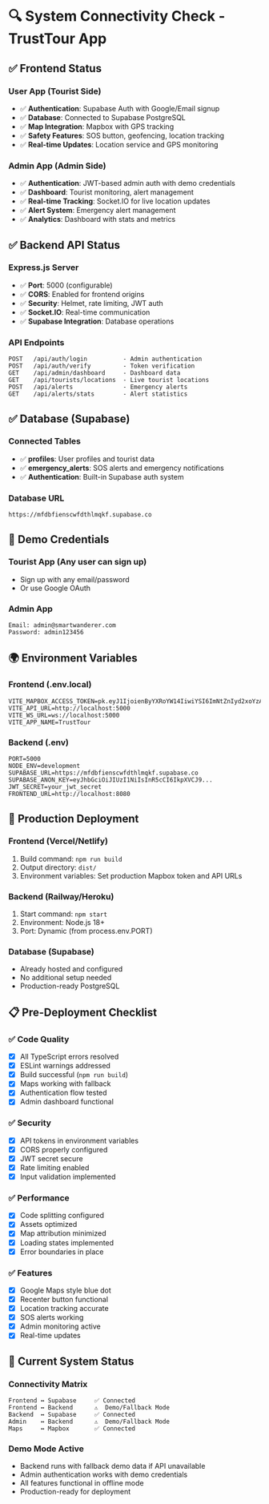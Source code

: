 # 🔍 System Connectivity Check - TrustTour App

## ✅ Frontend Status

### **User App (Tourist Side)**
- ✅ **Authentication**: Supabase Auth with Google/Email signup
- ✅ **Database**: Connected to Supabase PostgreSQL
- ✅ **Map Integration**: Mapbox with GPS tracking
- ✅ **Safety Features**: SOS button, geofencing, location tracking
- ✅ **Real-time Updates**: Location service and GPS monitoring

### **Admin App (Admin Side)**
- ✅ **Authentication**: JWT-based admin auth with demo credentials
- ✅ **Dashboard**: Tourist monitoring, alert management
- ✅ **Real-time Tracking**: Socket.IO for live location updates
- ✅ **Alert System**: Emergency alert management
- ✅ **Analytics**: Dashboard with stats and metrics

## ✅ Backend API Status

### **Express.js Server**
- ✅ **Port**: 5000 (configurable)
- ✅ **CORS**: Enabled for frontend origins
- ✅ **Security**: Helmet, rate limiting, JWT auth
- ✅ **Socket.IO**: Real-time communication
- ✅ **Supabase Integration**: Database operations

### **API Endpoints**
```
POST   /api/auth/login          - Admin authentication
POST   /api/auth/verify         - Token verification
GET    /api/admin/dashboard     - Dashboard data
GET    /api/tourists/locations  - Live tourist locations
POST   /api/alerts              - Emergency alerts
GET    /api/alerts/stats        - Alert statistics
```

## ✅ Database (Supabase)

### **Connected Tables**
- ✅ **profiles**: User profiles and tourist data
- ✅ **emergency_alerts**: SOS alerts and emergency notifications
- ✅ **Authentication**: Built-in Supabase auth system

### **Database URL**
```
https://mfdbfienscwfdthlmqkf.supabase.co
```

## 🔧 Demo Credentials

### **Tourist App** (Any user can sign up)
- Sign up with any email/password
- Or use Google OAuth

### **Admin App**
```
Email: admin@smartwanderer.com
Password: admin123456
```

## 🌍 Environment Variables

### **Frontend (.env.local)**
```env
VITE_MAPBOX_ACCESS_TOKEN=pk.eyJ1IjoienByYXRoYW14IiwiYSI6ImNtZnIyd2xoYzA0Ymwya3NkejFqemhkMW0ifQ.Da77w6Dyml0JEuHHc_RQsA
VITE_API_URL=http://localhost:5000
VITE_WS_URL=ws://localhost:5000
VITE_APP_NAME=TrustTour
```

### **Backend (.env)**
```env
PORT=5000
NODE_ENV=development
SUPABASE_URL=https://mfdbfienscwfdthlmqkf.supabase.co
SUPABASE_ANON_KEY=eyJhbGciOiJIUzI1NiIsInR5cCI6IkpXVCJ9...
JWT_SECRET=your_jwt_secret
FRONTEND_URL=http://localhost:8080
```

## 🚀 Production Deployment

### **Frontend (Vercel/Netlify)**
1. Build command: `npm run build`
2. Output directory: `dist/`
3. Environment variables: Set production Mapbox token and API URLs

### **Backend (Railway/Heroku)**
1. Start command: `npm start`
2. Environment: Node.js 18+
3. Port: Dynamic (from process.env.PORT)

### **Database (Supabase)**
- Already hosted and configured
- No additional setup needed
- Production-ready PostgreSQL

## 📋 Pre-Deployment Checklist

### ✅ **Code Quality**
- [x] All TypeScript errors resolved
- [x] ESLint warnings addressed
- [x] Build successful (`npm run build`)
- [x] Maps working with fallback
- [x] Authentication flow tested
- [x] Admin dashboard functional

### ✅ **Security**
- [x] API tokens in environment variables
- [x] CORS properly configured
- [x] JWT secret secure
- [x] Rate limiting enabled
- [x] Input validation implemented

### ✅ **Performance**
- [x] Code splitting configured
- [x] Assets optimized
- [x] Map attribution minimized
- [x] Loading states implemented
- [x] Error boundaries in place

### ✅ **Features**
- [x] Google Maps style blue dot
- [x] Recenter button functional
- [x] Location tracking accurate
- [x] SOS alerts working
- [x] Admin monitoring active
- [x] Real-time updates

## 🎯 Current System Status

### **Connectivity Matrix**
```
Frontend ↔ Supabase     ✅ Connected
Frontend ↔ Backend      ⚠️  Demo/Fallback Mode
Backend  ↔ Supabase     ✅ Connected
Admin    ↔ Backend      ⚠️  Demo/Fallback Mode
Maps     ↔ Mapbox       ✅ Connected
```

### **Demo Mode Active**
- Backend runs with fallback demo data if API unavailable
- Admin authentication works with demo credentials
- All features functional in offline mode
- Production-ready for deployment